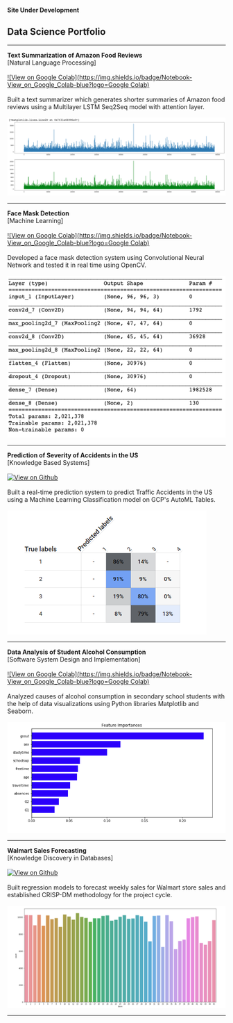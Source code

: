 **Site Under Development**

## Data Science Portfolio

---
**Text Summarization of Amazon Food Reviews**
<br>
[Natural Language Processing]
<br><br>
[![View on Google Colab](https://img.shields.io/badge/Notebook-View_on_Google_Colab-blue?logo=Google Colab)](https://colab.research.google.com/drive/1RLCfCXe7lWmYsTp72BP84DmQncCbEfWW?usp=sharing)
<br><br>
Built a text summarizer which generates shorter summaries of Amazon food reviews using a Multilayer LSTM Seq2Seq model with attention layer.
<br><br>
<img src = "images/Image1.png">

---
**Face Mask Detection**
<br>
[Machine Learning]
<br><br>
[![View on Google Colab](https://img.shields.io/badge/Notebook-View_on_Google_Colab-blue?logo=Google Colab)](https://colab.research.google.com/drive/1g8S-AMXk0hazks3yZgcgFWKrYNWTdZ4M?usp=sharing)
<br><br>
Developed a face mask detection system using Convolutional Neural Network and tested it in real time using OpenCV.
<br><br>
<img src="images/Image2.png"/>

---
**Prediction of Severity of Accidents in the US**
<br>
[Knowledge Based Systems]
<br><br>
[![View on Github](https://img.shields.io/badge/Github-View_on_Github-blue?logo=Github)](https://github.com/HerleenS/ITCS6155-KBS-Spring2020-Project)
<br><br>
Built a real-time prediction system to predict Traffic Accidents in the US using a Machine Learning Classification model on GCP's AutoML Tables.
<br><br>
<img src="images/Image3.png"/>

---
**Data Analysis of Student Alcohol Consumption**
<br>
[Software System Design and Implementation]
<br><br>
[![View on Google Colab](https://img.shields.io/badge/Notebook-View_on_Google_Colab-blue?logo=Google Colab)](https://colab.research.google.com/drive/1xLaMqsuY_OtEsIFYwxrF-jw3s6gpOdqw?usp=sharing)
<br><br>
Analyzed causes of alcohol consumption in secondary school students with the help of data visualizations using Python libraries Matplotlib and Seaborn.
<br><br>
<img src="images/Image4.png"/>

---
**Walmart Sales Forecasting**
<br>
[Knowledge Discovery in Databases]
<br><br>
[![View on Github](https://img.shields.io/badge/Github-View_on_Github-blue?logo=Github)](https://github.com/skanikasaini6/KDD_Project)
<br><br>
Built regression models to forecast weekly sales for Walmart store sales and established CRISP-DM methodology for the project cycle.
<br><br>
<img src="images/Image5.png"/>

---

<!-- Remove above link if you don't want to attibute -->
